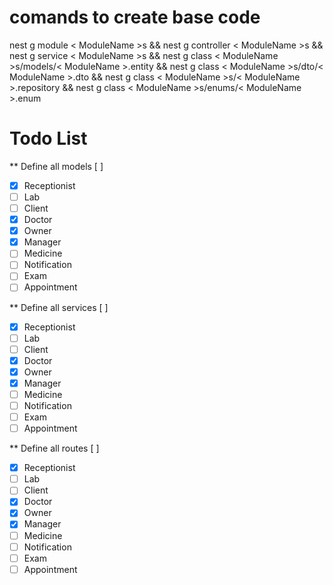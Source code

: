 # comands to create base code

nest g module < ModuleName >s && nest g controller < ModuleName >s && nest g service < ModuleName >s && nest g class < ModuleName >s/models/< ModuleName >.entity && nest g class < ModuleName >s/dto/< ModuleName >.dto && nest g class < ModuleName >s/< ModuleName >.repository && nest g class < ModuleName >s/enums/< ModuleName >.enum

# Todo List

\*\* Define all models [ ]

- [x] Receptionist
- [ ] Lab
- [ ] Client
- [x] Doctor
- [x] Owner
- [x] Manager
- [ ] Medicine
- [ ] Notification
- [ ] Exam
- [ ] Appointment

\*\* Define all services [ ]

- [x] Receptionist
- [ ] Lab
- [ ] Client
- [x] Doctor
- [x] Owner
- [x] Manager
- [ ] Medicine
- [ ] Notification
- [ ] Exam
- [ ] Appointment

\*\* Define all routes [ ]

- [x] Receptionist
- [ ] Lab
- [ ] Client
- [x] Doctor
- [x] Owner
- [x] Manager
- [ ] Medicine
- [ ] Notification
- [ ] Exam
- [ ] Appointment
